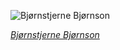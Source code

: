 
![Bjørnstjerne Bjørnson](https://upload.wikimedia.org/wikipedia/commons/thumb/3/3e/Portrett_av_Bj%C3%B8rnstjerne_Bj%C3%B8rnson%2C_1909_-_no-nb_digifoto_20150129_00043_bldsa_BB0791_-_Restoration.jpg/375px-Portrett_av_Bj%C3%B8rnstjerne_Bj%C3%B8rnson%2C_1909_-_no-nb_digifoto_20150129_00043_bldsa_BB0791_-_Restoration.jpg)

*[Bjørnstjerne Bjørnson](https://wikipedia.org/wiki/File:Portrett_av_Bj%C3%B8rnstjerne_Bj%C3%B8rnson,_1909_-_no-nb_digifoto_20150129_00043_bldsa_BB0791_-_Restoration.jpg)*
